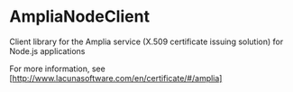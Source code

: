 # AmpliaNodeClient

Client library for the Amplia service (X.509 certificate issuing solution) for Node.js applications

For more information, see [http://www.lacunasoftware.com/en/certificate/#/amplia]